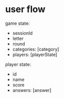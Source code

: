 # user flow

game state:
- sessionId
- letter
- round
- categories: [category]
- players: [playerState]

player state:
- id
- name
- score
- answers: [answer]


